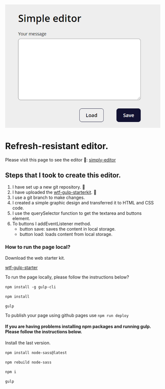 ![screenshot editor](gh/simply-editor.png)

# Refresh-resistant editor.

Please visit this page to see the editor 🧐: [simply-editor](https://przemekjuzwiszin.github.io/simple-editor)


## Steps that I took to create this editor.
1. I have set up a new git repository. 🧬
2. I have uploaded the [wtf-gulp-starterkit](https://github.com/maciejkorsan/wtf-gulp-starter). 🧰
3. I use a git branch to make changes.
4. I created a simple graphic design and transferred it to HTML and CSS code.
5. I use the querySelector function to get the textarea and buttons element.
6. To buttons I addEventListener method.
    - button save: saves the content in local storage.
    - button load: loads content from local storage.


### How to run the page local?
Download the web starter kit.

[wtf-gulp-starter](https://github.com/maciejkorsan/wtf-gulp-starter)

To run the page locally, please follow the instructions below?

`npm install -g gulp-cli`

`npm install`

`gulp`

To publish your page using github pages use `npm run deploy`

#### If you are having problems installing npm packages and running gulp. Please follow the instructions below.

Install the last version.

`npm install node-sass@latest`

`npm rebuild node-sass`

`npm i`

`gulp`
